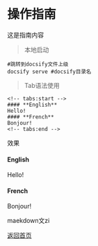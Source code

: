 # 操作指南

这是指南内容  

> 本地启动

```shell
#跳转到docsify文件上级
docsify serve #docsify目录名
```

> Tab语法使用
```shell
<!-- tabs:start -->
#### **English**
Hello!
#### **French**
Bonjour!
<!-- tabs:end -->
```
效果
<!-- tabs:start -->

#### **English**

Hello!

#### **French**

Bonjour!

<!-- tabs:end -->

maekdown文zi

[返回首页](/)